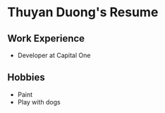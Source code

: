 # Thuyan Duong's Resume

## Work Experience

* Developer at Capital One

## Hobbies

* Paint
* Play with dogs